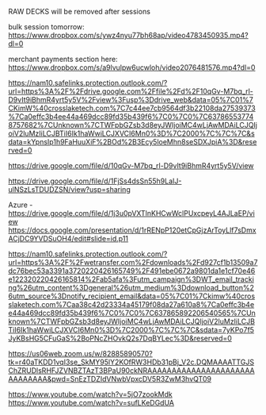 RAW DECKS will be removed after sessions

 bulk session tomorrow: https://www.dropbox.com/s/ywz4nyu77bh68ap/video4783450935.mp4?dl=0
 
 
merchant payments section here: https://www.dropbox.com/s/a9lvulpw6ucwloh/video2076481576.mp4?dl=0
 
https://nam10.safelinks.protection.outlook.com/?url=https%3A%2F%2Fdrive.google.com%2Ffile%2Fd%2F10qGv-M7bq_rl-D9vIt9iBhmR4yrt5y5V%2Fview%3Fusp%3Ddrive_web&data=05%7C01%7CKimW%40crosslaketech.com%7C7c44ee7cb9564df3b22108da27539373%7Ca0effc3b4ee44a469dcc89fd35b439f6%7C0%7C0%7C637865537748757682%7CUnknown%7CTWFpbGZsb3d8eyJWIjoiMC4wLjAwMDAiLCJQIjoiV2luMzIiLCJBTiI6Ik1haWwiLCJXVCI6Mn0%3D%7C2000%7C%7C%7C&sdata=kYpnsIp1h9FaHuuXiF%2BOd%2B3Ecy5loeMhn8seSDXJpiA%3D&reserved=0

https://drive.google.com/file/d/10qGv-M7bq_rl-D9vIt9iBhmR4yrt5y5V/view

https://drive.google.com/file/d/1FjSs4dsSn55h9LaIJ-ulNSzLsTDUDZSN/view?usp=sharing

Azure - https://drive.google.com/file/d/1j3u0pVXTlnKHCwWclPUxcpeyL4AJLaEP/view
https://docs.google.com/presentation/d/1rRENpP120etCpGjzArToyLlf7sDmxACjDC9YVDSuOH4/edit#slide=id.p11

https://nam10.safelinks.protection.outlook.com/?url=https%3A%2F%2Fwetransfer.com%2Fdownloads%2Fd927cf1b13509a7dc76bec53a3391a3720220426165749%2F491ebe0672a9801da1e1cf70e46e122320220426165814%2Fab5afa%3Futm_campaign%3DWT_email_tracking%26utm_content%3Dgeneral%26utm_medium%3Ddownload_button%26utm_source%3Dnotify_recipient_email&data=05%7C01%7Ckimw%40crosslaketech.com%7Caa38c42d23334a45179f08da27a610a8%7Ca0effc3b4ee44a469dcc89fd35b439f6%7C0%7C0%7C637865892206540565%7CUnknown%7CTWFpbGZsb3d8eyJWIjoiMC4wLjAwMDAiLCJQIjoiV2luMzIiLCJBTiI6Ik1haWwiLCJXVCI6Mn0%3D%7C2000%7C%7C%7C&sdata=7yKPo7f5JyKBsHG5CFuGaS%2BoPNcZHOvkQ2s7DqBYLec%3D&reserved=0



https://us06web.zoom.us/w/82885890570?tk=r40aTKDD1vqI3se_SkMY95lY2KOfRW3HDb31pBj_V2c.DQMAAAATTGJSChZRUDlsRHFJZVNBZTAzT3BPaU90ckNRAAAAAAAAAAAAAAAAAAAAAAAAAAAAAA&pwd=SnEzTDZIdVNwbVpxcDV5R3ZwM3hvQT09 

https://www.youtube.com/watch?v=5jO7zookMdk
https://www.youtube.com/watch?v=sufLKeDGdUA
